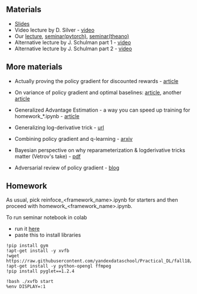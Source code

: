## Materials
* [Slides](https://docviewer.yandex.ru/?url=ya-disk-public%3A%2F%2FG3IXcG62RwNUGSSos%2BuGhtgXNfsBjP9RxUtUfgCffIk%3D%3A%2Flecture6.pdf&name=lecture6.pdf&c=58c876c4863a)
* Video lecture by D. Silver - [video](https://www.youtube.com/watch?v=KHZVXao4qXs)
* Our [lecture](https://yadi.sk/i/yPIPkO_f3TPsNK),  [seminar(pytorch)](https://yadi.sk/i/flW8ezGk3TPsQ5), [seminar(theano)](https://yadi.sk/i/8f9NX_E73GKBkT)
* Alternative lecture by J. Schulman part 1 - [video](https://www.youtube.com/watch?v=BB-BhTn6DCM)
* Alternative lecture by J. Schulman part 2 - [video](https://www.youtube.com/watch?v=Wnl-Qh2UHGg)


## More materials
* Actually proving the policy gradient for discounted rewards - [article](https://papers.nips.cc/paper/1713-policy-gradient-methods-for-reinforcement-learning-with-function-approximation.pdf)
* On variance of policy gradient and optimal baselines: [article](https://papers.nips.cc/paper/4264-analysis-and-improvement-of-policy-gradient-estimation.pdf), another [article](https://arxiv.org/pdf/1301.2315.pdf)
* Generalized Advantage Estimation - a way you can speed up training for homework_*.ipynb - [article](https://arxiv.org/abs/1506.02438)


* Generalizing log-derivative trick - [url](http://blog.shakirm.com/2015/11/machine-learning-trick-of-the-day-5-log-derivative-trick/)
* Combining policy gradient and q-learning - [arxiv](https://arxiv.org/abs/1611.01626)
* Bayesian perspective on why reparameterization & logderivative tricks matter (Vetrov's take) - [pdf](https://www.sdsj.ru/slides/Vetrov.pdf)
* Adversarial review of policy gradient - [blog](http://www.argmin.net/2018/02/20/reinforce/)


## Homework

As usual, pick reinfoce_<framework_name>.ipynb for starters and then proceed with homework_<framework_name>.ipynb.

To run seminar notebook in colab
* run it [here](https://colab.research.google.com/github/yandexdataschool/Practical_DL/blob/fall18/week10_rl/reinforce_pytorch.ipynb#scrollTo=y9nfDwJY3sGI)
* paste this to install libraries
```
!pip install gym
!apt-get install -y xvfb
!wget https://raw.githubusercontent.com/yandexdataschool/Practical_DL/fall18/xvfb
!apt-get install -y python-opengl ffmpeg
!pip install pyglet==1.2.4

!bash ./xvfb start
%env DISPLAY=:1
```

